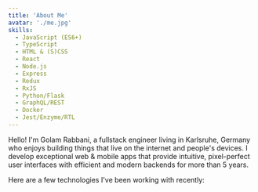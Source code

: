 ```yaml
---
title: 'About Me'
avatar: './me.jpg'
skills:
  - JavaScript (ES6+)
  - TypeScript
  - HTML & (S)CSS
  - React
  - Node.js
  - Express
  - Redux
  - RxJS
  - Python/Flask
  - GraphQL/REST
  - Docker
  - Jest/Enzyme/RTL
---
```


Hello! I'm Golam Rabbani, a fullstack engineer living in Karlsruhe, Germany who enjoys building things that live on the internet and people's devices. I develop exceptional web & mobile apps that provide intuitive, pixel-perfect user interfaces with efficient and modern backends for more than 5 years.

Here are a few technologies I've been working with recently:
